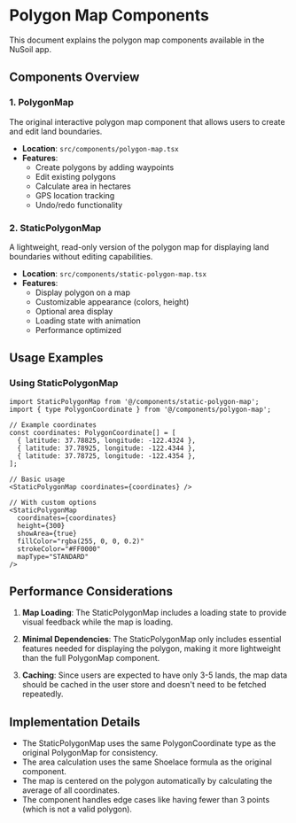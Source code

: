 # Polygon Map Components

This document explains the polygon map components available in the NuSoil app.

## Components Overview

### 1. PolygonMap

The original interactive polygon map component that allows users to create and edit land boundaries.

- **Location**: `src/components/polygon-map.tsx`
- **Features**:
  - Create polygons by adding waypoints
  - Edit existing polygons
  - Calculate area in hectares
  - GPS location tracking
  - Undo/redo functionality

### 2. StaticPolygonMap

A lightweight, read-only version of the polygon map for displaying land boundaries without editing capabilities.

- **Location**: `src/components/static-polygon-map.tsx`
- **Features**:
  - Display polygon on a map
  - Customizable appearance (colors, height)
  - Optional area display
  - Loading state with animation
  - Performance optimized

## Usage Examples

### Using StaticPolygonMap

```tsx
import StaticPolygonMap from '@/components/static-polygon-map';
import { type PolygonCoordinate } from '@/components/polygon-map';

// Example coordinates
const coordinates: PolygonCoordinate[] = [
  { latitude: 37.78825, longitude: -122.4324 },
  { latitude: 37.78925, longitude: -122.4344 },
  { latitude: 37.78725, longitude: -122.4354 },
];

// Basic usage
<StaticPolygonMap coordinates={coordinates} />

// With custom options
<StaticPolygonMap
  coordinates={coordinates}
  height={300}
  showArea={true}
  fillColor="rgba(255, 0, 0, 0.2)"
  strokeColor="#FF0000"
  mapType="STANDARD"
/>
```

## Performance Considerations

1. **Map Loading**: The StaticPolygonMap includes a loading state to provide visual feedback while the map is loading.

2. **Minimal Dependencies**: The StaticPolygonMap only includes essential features needed for displaying the polygon, making it more lightweight than the full PolygonMap component.

3. **Caching**: Since users are expected to have only 3-5 lands, the map data should be cached in the user store and doesn't need to be fetched repeatedly.

## Implementation Details

- The StaticPolygonMap uses the same PolygonCoordinate type as the original PolygonMap for consistency.
- The area calculation uses the same Shoelace formula as the original component.
- The map is centered on the polygon automatically by calculating the average of all coordinates.
- The component handles edge cases like having fewer than 3 points (which is not a valid polygon).
